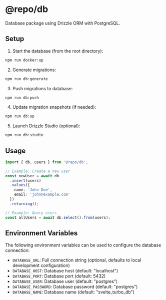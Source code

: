 # @repo/db

Database package using Drizzle ORM with PostgreSQL.

## Setup

1. Start the database (from the root directory):

```bash
npm run docker:up
```

2. Generate migrations:

```bash
npm run db:generate
```

3. Push migrations to database:

```bash
npm run db:push
```

4. Update migration snapshots (if needed):

```bash
npm run db:up
```

5. Launch Drizzle Studio (optional):

```bash
npm run db:studio
```

## Usage

```typescript
import { db, users } from '@repo/db';

// Example: Create a new user
const newUser = await db
  .insert(users)
  .values({
    name: 'John Doe',
    email: 'john@example.com'
  })
  .returning();

// Example: Query users
const allUsers = await db.select().from(users);
```

## Environment Variables

The following environment variables can be used to configure the database connection:

- `DATABASE_URL`: Full connection string (optional, defaults to local development configuration)
- `DATABASE_HOST`: Database host (default: "localhost")
- `DATABASE_PORT`: Database port (default: 5432)
- `DATABASE_USER`: Database user (default: "postgres")
- `DATABASE_PASSWORD`: Database password (default: "postgres")
- `DATABASE_NAME`: Database name (default: "svelte_turbo_db")
